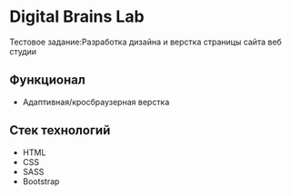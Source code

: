 # Digital Brains Lab

Тестовое задание:Разработка дизайна и верстка страницы сайта веб студии

## Функционал 

- Адаптивная/кросбраузерная верстка

## Стек технологий

- HTML
- CSS
- SASS
- Bootstrap
